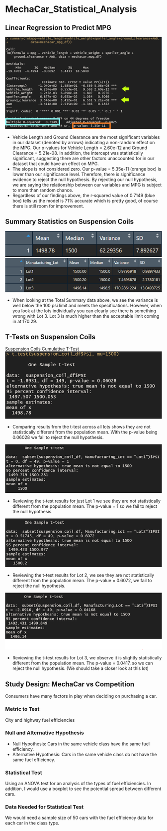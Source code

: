 # MechaCar_Statistical_Analysis

## Linear Regression to Predict MPG
![alt text](https://github.com/amarks5/MechaCar_Statistical_Analysis/blob/main/images/linear_regression_predict_mpg_image.png)
* Vehicle Length and Ground Clearance are the most significant variables in our dataset (denoted by arrows) indicating a non-random effect on the MPG. Our p-values for Vehicle Length = 2.60e-12 and Ground Clearance = 5.21e-08. In addition, the intercept was statistically significant, suggesting there are other factors unaccounted for in our dataset that could have an effect on MPG.
* The slope is not considered zero. Our p-value = 5.35e-11 (orange box) is lower than our significance level. Therefore, there is significance evidence to reject the null hypothesis. By rejecting our null hypothesis, we are saying the relationship between our variables and MPG is subject to more than random chance. 
* Regardless of our findings above, the r-squared value of 0.7149 (blue box) tells us the model is 71% accurate which is pretty good, of course there is still room for improvement.

## Summary Statistics on Suspension Coils
![alt text](https://github.com/amarks5/MechaCar_Statistical_Analysis/blob/main/images/suspension_coil_total_summary.PNG)
![alt text](https://github.com/amarks5/MechaCar_Statistical_Analysis/blob/main/images/suspension_coil_lot_summary.PNG)
* When looking at the Total Summary data above, we see the variance is well below the 100 psi limit and meets the specifications. However, when you look at the lots individually you can clearly see there is something wrong with Lot 3. Lot 3 is much higher than the acceptable limit coming in at 170.29.
## T-Tests on Suspension Coils
Suspension Coils Cumulative T-Test
![alt text](https://github.com/amarks5/MechaCar_Statistical_Analysis/blob/main/images/suspension_coil_cumulative_ttest.PNG)
* Comparing results from the t-test across all lots shows they are not statistically different from the population mean. With the p-value being 0.06028 we fail to reject the null hypothesis.

![alt text](https://github.com/amarks5/MechaCar_Statistical_Analysis/blob/main/images/suspension_coil_lot1.PNG)
* Reviewing the t-test results for just Lot 1 we see they are not statistically different from the population mean. The p-value = 1 so we fail to reject the null hypothesis.

![alt text](https://github.com/amarks5/MechaCar_Statistical_Analysis/blob/main/images/suspension_coil_lot2.PNG)
* Reviewing the t-test results for Lot 2, we see they are not statistically different from the population mean. The p-value = 0.6072, we fail to reject the null hypothesis.

![alt text](https://github.com/amarks5/MechaCar_Statistical_Analysis/blob/main/images/suspension_coil_lot3.PNG)
* Reviewing the t-test results for Lot 3, we observe it is slightly statistically different from the population mean. The p-value = 0.0417, so we can reject the null hypothesis. (We should take a closer look at this lot)

## Study Design: MechaCar vs Competition
Consumers have many factors in play when deciding on purchasing a car. 
### Metric to Test
City and highway fuel efficiencies
### Null and Alternative Hypothesis
* Null Hypothesis: Cars in the same vehicle class have the same fuel efficiency.
* Alternative Hypothesis: Cars in the same vehicle class do not have the same fuel efficiency.
### Statistical Test
Using an ANOVA test for an analysis of the types of fuel efficiencies. In addition, I would use a boxplot to see the potential spread between different cars.

### Data Needed for Statistical Test
We would need a sample size of 50 cars with the fuel efficiency data for each car in the class type.

